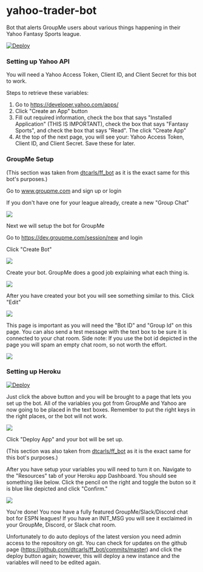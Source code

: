 # yahoo-trader-bot
Bot that alerts GroupMe users about various things happening in their Yahoo Fantasy Sports league.

[![Deploy](https://www.herokucdn.com/deploy/button.svg)](https://heroku.com/deploy)

### Setting up Yahoo API
You will need a Yahoo Access Token, Client ID, and Client Secret for this bot to work.

Steps to retrieve these variables:

1. Go to https://developer.yahoo.com/apps/
2. Click "Create an App" button
3. Fill out required information, check the box that says "Installed Application" (THIS IS IMPORTANT), check the box that says "Fantasy Sports", and check the box that says "Read".  The click "Create App"
4. At the top of the next page, you will see your: Yahoo Access Token, Client ID, and Client Secret.  Save these for later.

### GroupMe Setup
(This section was taken from [dtcarls/ff_bot](https://github.com/dtcarls/ff_bot) as it is the exact same for this bot's purposes.)

Go to www.groupme.com and sign up or login

If you don't have one for your league already, create a new "Group Chat"

![](https://i.imgur.com/32ioDoZ.png)

Next we will setup the bot for GroupMe

Go to https://dev.groupme.com/session/new and login

Click "Create Bot"

![](https://i.imgur.com/TI1bpwE.png)

Create your bot. GroupMe does a good job explaining what each thing is.

![](https://i.imgur.com/DQUcuuI.png)

After you have created your bot you will see something similar to this. Click "Edit"

![](https://i.imgur.com/Z9vwKKt.png)

This page is important as you will need the "Bot ID" and "Group Id" on this page. You can also send a test message with the text box to be sure it is connected to your chat room.
Side note: If you use the bot id depicted in the page you will spam an empty chat room, so not worth the effort.

![](https://i.imgur.com/k65EZFJ.png)

### Setting up Heroku
[![Deploy](https://www.herokucdn.com/deploy/button.svg)](https://heroku.com/deploy)

Just click the above button and you will be brought to a page that lets you set up the bot.  All of the variables you got from GroupMe and Yahoo are now going to be placed in the text boxes.  Remember to put the right keys in the right places, or the bot will not work.

![](https://imgur.com/VTMxvGU.png)

Click "Deploy App" and your bot will be set up.

(This section was also taken from [dtcarls/ff_bot](https://github.com/dtcarls/ff_bot) as it is the exact same for this bot's purposes.)

After you have setup your variables you will need to turn it on. Navigate to the "Resources" tab of your Heroku app Dashboard.
You should see something like below. Click the pencil on the right and toggle the buton so it is blue like depicted and click "Confirm."

![](https://i.imgur.com/J6bpV2I.png)

You're done! You now have a fully featured GroupMe/Slack/Discord chat bot for ESPN leagues! If you have an INIT_MSG you will see it exclaimed in your GroupMe, Discord, or Slack chat room.

Unfortunately to do auto deploys of the latest version you need admin access to the repository on git. You can check for updates on the github page (https://github.com/dtcarls/ff_bot/commits/master) and click the deploy button again; however, this will deploy a new instance and the variables will need to be edited again.
